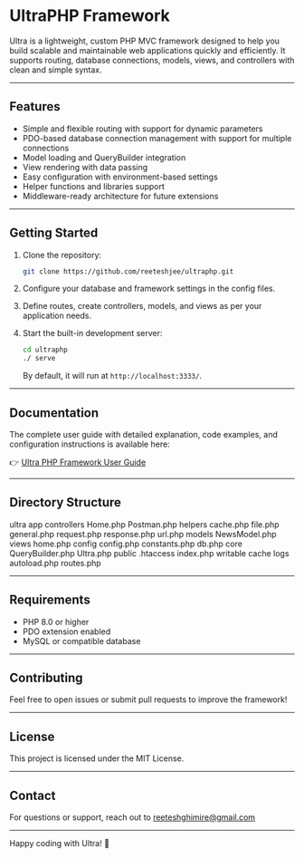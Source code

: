 # UltraPHP Framework

Ultra is a lightweight, custom PHP MVC framework designed to help you build scalable and maintainable web applications quickly and efficiently. It supports routing, database connections, models, views, and controllers with clean and simple syntax.

---

## Features

- Simple and flexible routing with support for dynamic parameters
- PDO-based database connection management with support for multiple connections
- Model loading and QueryBuilder integration
- View rendering with data passing
- Easy configuration with environment-based settings
- Helper functions and libraries support
- Middleware-ready architecture for future extensions

---

## Getting Started

1. Clone the repository:
    ```bash
    git clone https://github.com/reeteshjee/ultraphp.git
    ```

2. Configure your database and framework settings in the config files.

3. Define routes, create controllers, models, and views as per your application needs.

4. Start the built-in development server:
    ```bash
    cd ultraphp
    ./ serve
    ```
    By default, it will run at `http://localhost:3333/`.

---

## Documentation

The complete user guide with detailed explanation, code examples, and configuration instructions is available here:

👉 [Ultra PHP Framework User Guide](https://yourwebsite.com/ultra-userguide)

---

## Directory Structure

ultra
    app
        controllers
             Home.php
             Postman.php
        helpers
             cache.php
             file.php
             general.php
             request.php
             response.php
             url.php
        models
             NewsModel.php
        views
             home.php
    config
              config.php
              constants.php
              db.php
    core
              QueryBuilder.php
              Ultra.php
    public
              .htaccess
              index.php
    writable
              cache
              logs
    autoload.php
    routes.php

---

## Requirements

- PHP 8.0 or higher
- PDO extension enabled
- MySQL or compatible database

---

## Contributing

Feel free to open issues or submit pull requests to improve the framework!

---

## License

This project is licensed under the MIT License.

---

## Contact

For questions or support, reach out to [reeteshghimire@gmail.com](mailto:reeteshghimire@gmail.com)

---

Happy coding with Ultra! 🚀


